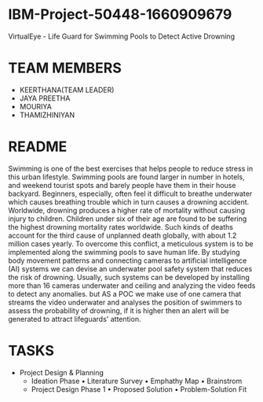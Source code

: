 # IBM-Project-50448-1660909679
VirtualEye - Life Guard for Swimming Pools to Detect Active Drowning

# TEAM MEMBERS
* KEERTHANA(TEAM LEADER)
* JAYA PREETHA
* MOURIYA
* THAMIZHINIYAN

# README
Swimming is one of the best exercises that helps people to reduce stress in this urban lifestyle. 
Swimming pools are found larger in number in hotels, and weekend tourist spots and barely people have them in their house backyard. 
Beginners, especially, often feel it difficult to breathe underwater which causes breathing trouble which in turn causes a drowning accident. 
Worldwide, drowning produces a higher rate of mortality without causing injury to children. Children under six of their age are found to be suffering the highest drowning mortality rates worldwide. 
Such kinds of deaths account for the third cause of unplanned death globally, with about 1.2  million cases yearly. 
To overcome this conflict, a meticulous system is to be implemented along the swimming pools to save human life. 
By studying body movement patterns and connecting cameras to artificial intelligence (AI) systems we can devise an underwater pool safety system that reduces the risk of drowning. 
Usually, such systems can be developed by installing more than 16 cameras underwater and ceiling and analyzing the video feeds to detect any anomalies. 
but  AS a POC we make use of one camera that streams the video underwater and analyses the position of swimmers to assess the probability of drowning, if it is higher then an alert will be generated to attract lifeguards' attention.

# TASKS
  * Project Design & Planning
    * Ideation Phase
        • Literature Survey
        • Emphathy Map
        • Brainstrom
    * Project Design Phase 1
        • Proposed Solution
        • Problem-Solution Fit

